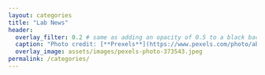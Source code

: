 ```yaml
---
layout: categories
title: "Lab News"
header:
  overlay_filter: 0.2 # same as adding an opacity of 0.5 to a black background
  caption: "Photo credit: [**Prexels**](https://www.pexels.com/photo/abstract-art-blur-bright-373543/)"
  overlay_image: assets/images/pexels-photo-373543.jpeg
permalink: /categories/
---
```


